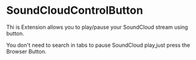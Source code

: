 SoundCloudControlButton
================

Thi is Extension allows you to play/pause your SoundCloud stream using button.

You don't need to search in tabs to pause SoundCloud play,just press the Browser Button.

